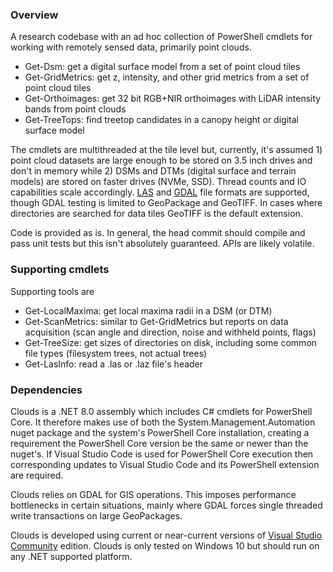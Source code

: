 ﻿### Overview
A research codebase with an ad hoc collection of PowerShell cmdlets for working with remotely sensed data, primarily point clouds.

- Get-Dsm: get a digital surface model from a set of point cloud tiles
- Get-GridMetrics: get z, intensity, and other grid metrics from a set of point cloud tiles
- Get-Orthoimages: get 32 bit RGB+NIR orthoimages with LiDAR intensity bands from point clouds
- Get-TreeTops: find treetop candidates in a canopy height or digital surface model

The cmdlets are multithreaded at the tile level but, currently, it's assumed 1) point cloud datasets are large enough to be stored on 3.5 
inch drives and don't in memory while 2) DSMs and DTMs (digital surface and terrain models) are stored on faster drives (NVMe, SSD). Thread 
counts and IO capabilities scale accordingly. [LAS](https://www.asprs.org/divisions-committees/lidar-division/laser-las-file-format-exchange-activities) 
and [GDAL](https://gdal.org/) file formats are supported, though GDAL testing is limited to GeoPackage and GeoTIFF. In cases where 
directories are searched for data tiles GeoTIFF is the default extension.

Code is provided as is. In general, the head commit should compile and pass unit tests but this isn't absolutely guaranteed. APIs are
likely volatile.

### Supporting cmdlets
Supporting tools are

- Get-LocalMaxima: get local maxima radii in a DSM (or DTM)
- Get-ScanMetrics: similar to Get-GridMetrics but reports on data acquisition (scan angle and direction, noise and withheld points, flags)
- Get-TreeSize: get sizes of directories on disk, including some common file types (filesystem trees, not actual trees)
- Get-LasInfo: read a .las or .laz file's header

### Dependencies
Clouds is a .NET 8.0 assembly which includes C# cmdlets for PowerShell Core. It therefore makes use of both the System.Management.Automation
nuget package and the system's PowerShell Core installation, creating a requirement the PowerShell Core version be the same or newer than 
the nuget's. If Visual Studio Code is used for PowerShell Core execution then corresponding updates to Visual Studio Code and its PowerShell 
extension are required.

Clouds relies on GDAL for GIS operations. This imposes performance bottlenecks in certain situations, mainly where GDAL forces single threaded 
write transactions on large GeoPackages.

Clouds is developed using current or near-current versions of [Visual Studio Community](https://visualstudio.microsoft.com/downloads/) 
edition. Clouds is only tested on Windows 10 but should run on any .NET supported platform.